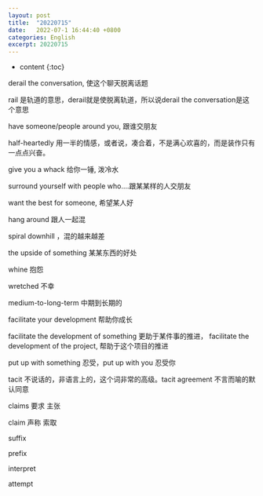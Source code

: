 ```yaml
---
layout: post
title:  "20220715"
date:   2022-07-1 16:44:40 +0800
categories: English
excerpt: 20220715
---
```


* content
{:toc}

derail the conversation, 使这个聊天脱离话题

rail 是轨道的意思，derail就是使脱离轨道，所以说derail the conversation是这个意思

have someone/people around you, 跟谁交朋友

half-heartedly 用一半的情感，或者说，凑合着，不是满心欢喜的，而是装作只有一点点兴奋。

give you a whack 给你一锤, 泼冷水

surround yourself with people who....跟某某样的人交朋友

want the best for someone, 希望某人好

hang around 跟人一起混

spiral downhill ，混的越来越差

the upside of something 某某东西的好处

whine 抱怨

wretched 不幸

medium-to-long-term 中期到长期的

facilitate your development 帮助你成长

facilitate the development of something 更助于某件事的推进， facilitate the development of the project, 帮助于这个项目的推进

put up with something 忍受，put up with you 忍受你

tacit 不说话的，非语言上的，这个词非常的高级。tacit agreement 不言而喻的默认同意

claims 要求 主张

claim 声称 索取

suffix

prefix

interpret

attempt